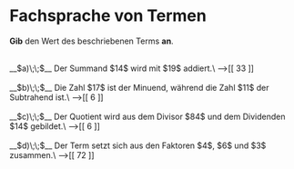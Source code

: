 <!--
version:  0.0.1
language: de


@style
input {
    text-align: center;
}
@end

formula: \carry   \textcolor{red}{\scriptsize #1}
formula: \digit   \rlap{\carry{#1}}\phantom{#2}#2
formula: \permil  \text{‰}

import: https://raw.githubusercontent.com/LiaTemplates/Tikz-Jax/main/README.md

script: https://cdn.jsdelivr.net/gh/LiaTemplates/Tikz-Jax@main/dist/index.js


tags: Vokabeln, Grundrechenarten, sehr leicht, sehr niedrig, Angeben

comment: Ein Term wird durch die Fachsprache beschrieben. Gib den Wert dieses Terms an.

author: Martin Lommatzsch

-->




# Fachsprache von Termen

**Gib** den Wert des beschriebenen Terms **an**.

<br>
__$a)\;\;$__ Der Summand $14$ wird mit $19$ addiert.\
-->[[  33  ]]
<br>
<br>
__$b)\;\;$__ Die Zahl $17$ ist der Minuend, während die Zahl $11$ der Subtrahend ist.\
-->[[  6   ]]
<br>
<br>
__$c)\;\;$__ Der Quotient wird aus dem Divisor $84$ und dem Dividenden $14$ gebildet.\
-->[[  6   ]]
<br>
<br>
__$d)\;\;$__ Der Term setzt sich aus den Faktoren $4$, $6$ und $3$ zusammen.\
-->[[  72  ]]

<br>
<br>
<br>
<br>

